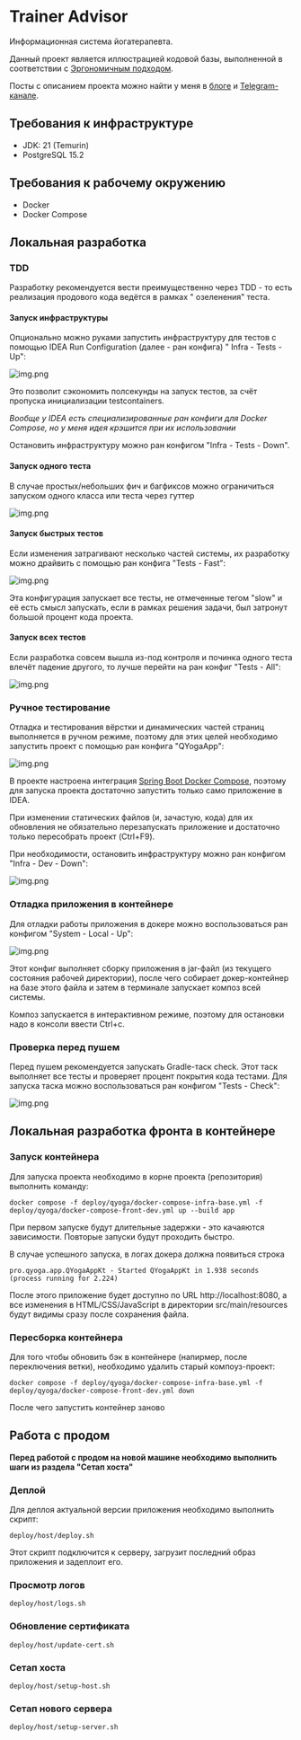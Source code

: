 # Trainer Advisor

Информационная система йогатерапевта.

Данный проект является иллюстрацией кодовой базы, выполненной в соответствии с [Эргономичным подходом](https://azhidkov.pro/ergo-approach/landing/).

Посты с описанием проекта можно найти у меня в [блоге](https://azhidkov.pro/tags/trainer-advisor/) и [Telegram-канале](https://t.me/ergonomic_code).

## Требования к инфраструктуре

* JDK: 21 (Temurin)
* PostgreSQL 15.2

## Требования к рабочему окружению

* Docker
* Docker Compose

## Локальная разработка

### TDD

Разработку рекомендуется вести преимущественно через TDD - то есть реализация продового кода ведётся в рамках "
озеленения" теста.

#### Запуск инфраструктуры

Опционально можно руками запустить инфраструктуру для тестов c помощью IDEA Run Configuration (далее - ран конфига) "
Infra - Tests - Up":

![img.png](docs/images/infra-tests-up-screen.png)

Это позволит сэкономить полсекунды на запуск тестов, за счёт пропуска инициализации testcontainers.

_Вообще у IDEA есть специализированные ран конфиги для Docker Compose, но у меня идея крэшится при их использовании_

Остановить инфраструктуру можно ран конфигом "Infra - Tests - Down".

#### Запуск одного теста

В случае простых/небольших фич и багфиксов можно ограничиться запуском одного класса или теста через гуттер

![img.png](docs/images/gutter-screen.png)

#### Запуск быстрых тестов

Если изменения затрагивают несколько частей системы, их разработку можно драйвить с помощью ран конфига "Tests - Fast":

![img.png](docs/images/fast-tests-screen.png)

Эта конфигурация запускает все тесты, не отмеченные тегом "slow" и её есть смысл запускать, если в рамках решения
задачи, был затронут большой процент кода проекта.

#### Запуск всех тестов

Если разработка совсем вышла из-под контроля и починка одного теста влечёт падение другого, то лучше перейти на ран
конфиг "Tests - All":

![img.png](docs/images/all-tests-screen.png)

### Ручное тестирование

Отладка и тестирования вёрстки и динамических частей страниц выполняется в ручном режиме, поэтому для этих целей
необходимо запустить проект с помощью ран конфига "QYogaApp":

![img.png](docs/images/qyoga-app-screen.png)

В проекте настроена
интеграция [Spring Boot Docker Compose](https://docs.spring.io/spring-boot/docs/3.1.0/reference/html/features.html#features.docker-compose),
поэтому для запуска проекта достаточно запустить только само приложение в IDEA.

При изменении статических файлов (и, зачастую, кода) для их обновления не обязательно перезапускать приложение и
достаточно только пересобрать проект (Ctrl+F9).

При необходимости, остановить инфраструктуру можно ран конфигом "Infra - Dev - Down":

![img.png](docs/images/infra-dev-up-screen.png)

### Отладка приложения в контейнере

Для отладки работы приложения в докере можно воспользоваться ран конфигом "System - Local - Up":

![img.png](docs/images/system-local-up-screen.png)

Этот конфиг выполняет сборку приложения в jar-файл (из текущего состояния рабочей директории), после чего собирает
докер-контейнер на базе этого файла и затем в терминале запускает композ всей системы.

Композ запускается в интерактивном режиме, поэтому для остановки надо в консоли ввести Ctrl+c.

### Проверка перед пушем

Перед пушем рекомендуется запускать Gradle-таск check.
Этот таск выполняет все тесты и проверяет процент покрытия кода тестами.
Для запуска таска можно воспользоваться ран конфигом "Tests - Check":

![img.png](docs/images/tests-check-screen.png)

## Локальная разработка фронта в контейнере

### Запуск контейнера

Для запуска проекта необходимо в корне проекта (репозитория) выполнить команду:

```shell
docker compose -f deploy/qyoga/docker-compose-infra-base.yml -f deploy/qyoga/docker-compose-front-dev.yml up --build app 
```

При первом запуске будут длительные задержки - это качаяются зависимости.
Повторые запуски будут проходить быстро.

В случае успешного запуска, в логах докера должна появиться строка

```shell
pro.qyoga.app.QYogaAppKt - Started QYogaAppKt in 1.938 seconds (process running for 2.224)
```

После этого приложение будет доступно по URL http://localhost:8080, а все изменения в HTML/CSS/JavaScript в директории
src/main/resources будут видимы сразу после сохранения файла.

### Пересборка контейнера

Для того чтобы обновить бэк в контейнере (напирмер, после переключения ветки), необходимо удалить старый компоуз-проект:

```shell
docker compose -f deploy/qyoga/docker-compose-infra-base.yml -f deploy/qyoga/docker-compose-front-dev.yml down
```

После чего запустить контейнер заново

## Работа с продом

**Перед работой с продом на новой машине необходимо выполнить шаги из раздела "Сетап хоста"**

### Деплой

Для деплоя актуальной версии приложения необходимо выполнить скрипт:

```shell
deploy/host/deploy.sh
```

Этот скрипт подключится к серверу, загрузит последний образ приложения и задеплоит его.

### Просмотр логов

```shell
deploy/host/logs.sh
```

### Обновление сертификата

```shell
deploy/host/update-cert.sh
```

### Сетап хоста

```shell
deploy/host/setup-host.sh
```

### Сетап нового сервера

```shell
deploy/host/setup-server.sh
```
